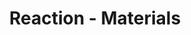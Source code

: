 ---
title: Reaction - Materials
layout: project-materials
project-resources: 
volunteer-resources:
  - url: https://www.microbit.co.uk/betchf
    type: link
    text: microbit.co.uk/betchf
    description: online completed project
  - url: https://www.microbit.co.uk/bwfgzh
    type: link
    text: microbit.co.uk/bwfgzh
    description: online completed project, including 'Keep score' challenge
  - url: microbit-Reaction.hex
    type: file
    description: .hex project file to transfer onto your micro:bit
  - url: microbit-Reaction-Score.hex
    type: file
    description: .hex project file including 'Keep Score' challenge
---